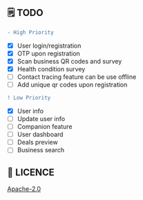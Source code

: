 
## 🗒️ TODO

```diff
- High Priority
```

- [x] User login/registration
- [x] OTP upon registration
- [x] Scan business QR codes and survey
- [x] Health condition survey
- [ ] Contact tracing feature can be use offline
- [ ] Add unique qr codes upon registration

```diff
! Low Priority
```

- [x] User info
- [ ] Update user info
- [ ] Companion feature
- [ ] User dashboard
- [ ] Deals preview
- [ ] Business search

## 🔖 LICENCE
[Apache-2.0](https://github.com/JideGuru/FlutterEbookApp/blob/master/LICENSE)
